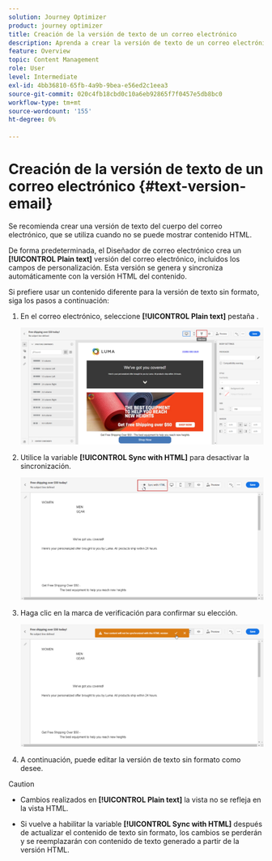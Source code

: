 ```yaml
---
solution: Journey Optimizer
product: journey optimizer
title: Creación de la versión de texto de un correo electrónico
description: Aprenda a crear la versión de texto de un correo electrónico
feature: Overview
topic: Content Management
role: User
level: Intermediate
exl-id: 4bb36810-65fb-4a9b-9bea-e56ed2c1eea3
source-git-commit: 020c4fb18cbd0c10a6eb92865f7f0457e5db8bc0
workflow-type: tm+mt
source-wordcount: '155'
ht-degree: 0%

---
```


# Creación de la versión de texto de un correo electrónico {#text-version-email}

Se recomienda crear una versión de texto del cuerpo del correo electrónico, que se utiliza cuando no se puede mostrar contenido HTML.

De forma predeterminada, el Diseñador de correo electrónico crea un **[!UICONTROL Plain text]** versión del correo electrónico, incluidos los campos de personalización. Esta versión se genera y sincroniza automáticamente con la versión HTML del contenido.

Si prefiere usar un contenido diferente para la versión de texto sin formato, siga los pasos a continuación:

1. En el correo electrónico, seleccione **[!UICONTROL Plain text]** pestaña .

   ![](assets/text_version_3.png)

1. Utilice la variable **[!UICONTROL Sync with HTML]** para desactivar la sincronización.

   ![](assets/text_version_1.png)

1. Haga clic en la marca de verificación para confirmar su elección.

   ![](assets/text_version_2.png)

1. A continuación, puede editar la versión de texto sin formato como desee.

>[!CAUTION]
>
>* Cambios realizados en **[!UICONTROL Plain text]** la vista no se refleja en la vista HTML.
>
>* Si vuelve a habilitar la variable **[!UICONTROL Sync with HTML]** después de actualizar el contenido de texto sin formato, los cambios se perderán y se reemplazarán con contenido de texto generado a partir de la versión HTML.

